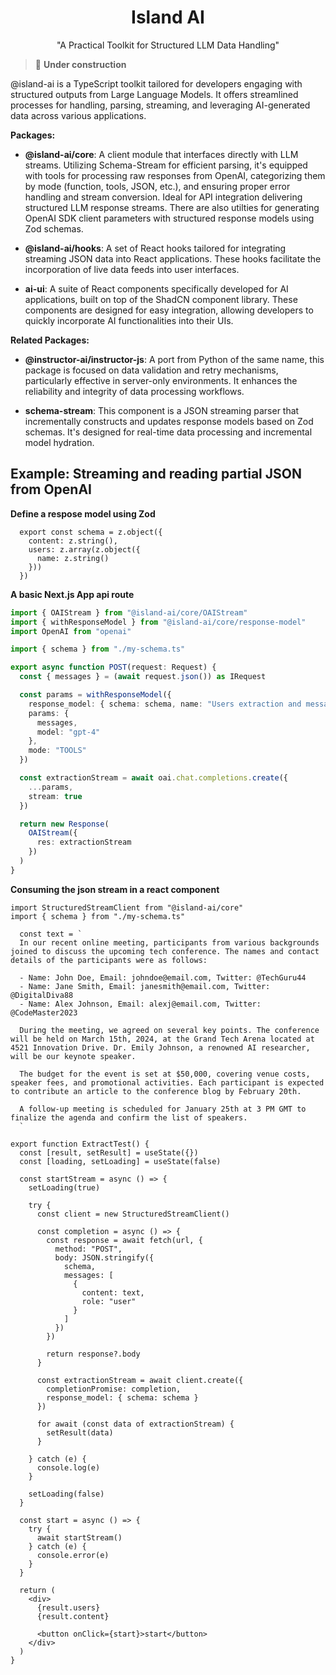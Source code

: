 <h1 align="center">Island AI</h1>
<p align="center">"A Practical Toolkit for Structured LLM Data Handling"</p>
<div align="center">

</div>

>🚨  **Under construction**

@island-ai is a TypeScript toolkit tailored for developers engaging with structured outputs from Large Language Models. It offers streamlined processes for handling, parsing, streaming, and leveraging AI-generated data across various applications.

**Packages:**

- **@island-ai/core**: A client module that interfaces directly with LLM streams. Utilizing Schema-Stream for efficient parsing, it's equipped with tools for processing raw responses from OpenAI, categorizing them by mode (function, tools, JSON, etc.), and ensuring proper error handling and stream conversion. Ideal for API integration delivering structured LLM response streams. There are also utilties for generating OpenAI SDK client parameters with structured response models using Zod schemas. 

- **@island-ai/hooks**: A set of React hooks tailored for integrating streaming JSON data into React applications. These hooks facilitate the incorporation of live data feeds into user interfaces.

- **ai-ui**: A suite of React components specifically developed for AI applications, built on top of the ShadCN component library. These components are designed for easy integration, allowing developers to quickly incorporate AI functionalities into their UIs.

**Related Packages:**

- **@instructor-ai/instructor-js**: A port from Python of the same name, this package is focused on data validation and retry mechanisms, particularly effective in server-only environments. It enhances the reliability and integrity of data processing workflows.

- **schema-stream**: This component is a JSON streaming parser that incrementally constructs and updates response models based on Zod schemas. It's designed for real-time data processing and incremental model hydration.


## Example: Streaming and reading partial JSON from OpenAI

**Define a respose model using Zod**
```tsx
  export const schema = z.object({
    content: z.string(),
    users: z.array(z.object({
      name: z.string()
    }))
  })
```


**A basic Next.js App api route**
```typescript
import { OAIStream } from "@island-ai/core/OAIStream"
import { withResponseModel } from "@island-ai/core/response-model"
import OpenAI from "openai"

import { schema } from "./my-schema.ts"

export async function POST(request: Request) {
  const { messages } = (await request.json()) as IRequest

  const params = withResponseModel({
    response_model: { schema: schema, name: "Users extraction and message" },
    params: {
      messages,
      model: "gpt-4"
    },
    mode: "TOOLS"
  })

  const extractionStream = await oai.chat.completions.create({
    ...params,
    stream: true
  })

  return new Response(
    OAIStream({
      res: extractionStream
    })
  )
}
```

**Consuming the json stream in a react component**

```tsx
import StructuredStreamClient from "@island-ai/core"
import { schema } from "./my-schema.ts"

  const text = `
  In our recent online meeting, participants from various backgrounds joined to discuss the upcoming tech conference. The names and contact details of the participants were as follows:
  
  - Name: John Doe, Email: johndoe@email.com, Twitter: @TechGuru44
  - Name: Jane Smith, Email: janesmith@email.com, Twitter: @DigitalDiva88
  - Name: Alex Johnson, Email: alexj@email.com, Twitter: @CodeMaster2023
  
  During the meeting, we agreed on several key points. The conference will be held on March 15th, 2024, at the Grand Tech Arena located at 4521 Innovation Drive. Dr. Emily Johnson, a renowned AI researcher, will be our keynote speaker.
  
  The budget for the event is set at $50,000, covering venue costs, speaker fees, and promotional activities. Each participant is expected to contribute an article to the conference blog by February 20th.
  
  A follow-up meeting is scheduled for January 25th at 3 PM GMT to finalize the agenda and confirm the list of speakers.
  `

export function ExtractTest() {
  const [result, setResult] = useState({})
  const [loading, setLoading] = useState(false)

  const startStream = async () => {
    setLoading(true)

    try {
      const client = new StructuredStreamClient()

      const completion = async () => {
        const response = await fetch(url, {
          method: "POST",
          body: JSON.stringify({
            schema,
            messages: [
              {
                content: text,
                role: "user"
              }
            ]
          })
        })

        return response?.body
      }

      const extractionStream = await client.create({
        completionPromise: completion,
        response_model: { schema: schema }
      })

      for await (const data of extractionStream) {
        setResult(data)
      }

    } catch (e) {
      console.log(e)
    }

    setLoading(false)
  }

  const start = async () => {
    try {
      await startStream()
    } catch (e) {
      console.error(e)
    }
  }

  return (
    <div>
      {result.users}
      {result.content}

      <button onClick={start}>start</button>
    </div>
  )
}
```